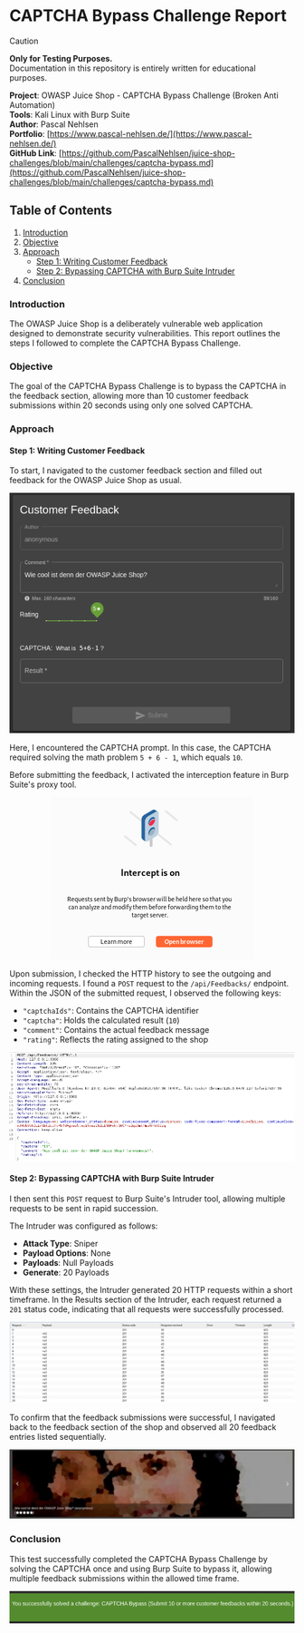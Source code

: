 # CAPTCHA Bypass Challenge Report

> [!CAUTION]  
> **Only for Testing Purposes.**  
> Documentation in this repository is entirely written for educational purposes.

**Project**: OWASP Juice Shop - CAPTCHA Bypass Challenge (Broken Anti Automation) <br>
**Tools**: Kali Linux with Burp Suite <br>
**Author**: Pascal Nehlsen <br>
**Portfolio**: [https://www.pascal-nehlsen.de/](https://www.pascal-nehlsen.de/) <br>
**GitHub Link**: [https://github.com/PascalNehlsen/juice-shop-challenges/blob/main/challenges/captcha-bypass.md](https://github.com/PascalNehlsen/juice-shop-challenges/blob/main/challenges/captcha-bypass.md)

## Table of Contents

1. [Introduction](#Introduction)
2. [Objective](#Objective)
3. [Approach](#Approach)
   - [Step 1: Writing Customer Feedback](#step-1-writing-customer-feedback)
   - [Step 2: Bypassing CAPTCHA with Burp Suite Intruder](#step-2-bypassing-captcha-with-burp-suite-intruder)
4. [Conclusion](#Conclusion)

### Introduction

The OWASP Juice Shop is a deliberately vulnerable web application designed to demonstrate security vulnerabilities. This report outlines the steps I followed to complete the CAPTCHA Bypass Challenge.

### Objective

The goal of the CAPTCHA Bypass Challenge is to bypass the CAPTCHA in the feedback section, allowing more than 10 customer feedback submissions within 20 seconds using only one solved CAPTCHA.

### Approach

#### Step 1: Writing Customer Feedback

To start, I navigated to the customer feedback section and filled out feedback for the OWASP Juice Shop as usual.

<div align="center">

![Write custom Feedback](/images/captcha-bypass/write-feedback.png)

</div>

Here, I encountered the CAPTCHA prompt. In this case, the CAPTCHA required solving the math problem `5 + 6 - 1`, which equals `10`.

Before submitting the feedback, I activated the interception feature in Burp Suite's proxy tool.

<div align="center">

![Intercept Request](/images/captcha-bypass/intercept.png)

</div>

Upon submission, I checked the HTTP history to see the outgoing and incoming requests. I found a `POST` request to the `/api/Feedbacks/` endpoint. Within the JSON of the submitted request, I observed the following keys:

- `"captchaIds"`: Contains the CAPTCHA identifier
- `"captcha"`: Holds the calculated result (`10`)
- `"comment"`: Contains the actual feedback message
- `"rating"`: Reflects the rating assigned to the shop

<div align="center">

![Post Request](/images/captcha-bypass/request.png)

</div>

#### Step 2: Bypassing CAPTCHA with Burp Suite Intruder

I then sent this `POST` request to Burp Suite's Intruder tool, allowing multiple requests to be sent in rapid succession.

The Intruder was configured as follows:

- **Attack Type**: Sniper
- **Payload Options**: None
- **Payloads**: Null Payloads
- **Generate**: 20 Payloads

With these settings, the Intruder generated 20 HTTP requests within a short timeframe. In the Results section of the Intruder, each request returned a `201` status code, indicating that all requests were successfully processed.

<div align="center">

![Intruder Request](/images/captcha-bypass/intruder.png)

</div>

To confirm that the feedback submissions were successful, I navigated back to the feedback section of the shop and observed all 20 feedback entries listed sequentially.

<div align="center">

![Result](/images/captcha-bypass/result.png)

</div>

### Conclusion

This test successfully completed the CAPTCHA Bypass Challenge by solving the CAPTCHA once and using Burp Suite to bypass it, allowing multiple feedback submissions within the allowed time frame.

<div align="center">

![Intruder Request](/images/captcha-bypass/challenge-accept.png)

</div>
